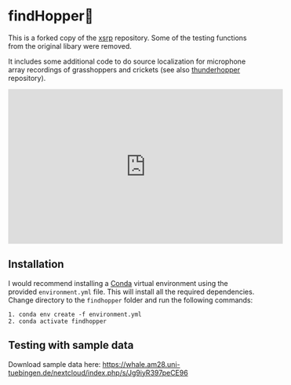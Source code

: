 # findHopper🦗 

This is a forked copy of the [xsrp](https://github.com/egrinstein/xsrp) repository. Some of the testing functions from the original libary were removed.

It includes some additional code to do source localization for microphone array recordings of grasshoppers and crickets (see also [thunderhopper](https://github.com/bendalab/thunderhopper) repository). 

<iframe width="560" height="315" src="https://www.youtube.com/embed/ajGM4t9v8g4?si=NyuYu2HintGBqQLJ" title="YouTube video player" frameborder="0" allow="accelerometer; autoplay; clipboard-write; encrypted-media; gyroscope; picture-in-picture; web-share" referrerpolicy="strict-origin-when-cross-origin" allowfullscreen></iframe>

## Installation

I would recommend installing a [Conda](https://conda.io/projects/conda/en/latest/user-guide/install/index.html) virtual environment using the provided `environment.yml` file. This will install all the required dependencies. Change directory to the ```findhopper``` folder and run the following commands:

```
1. conda env create -f environment.yml
2. conda activate findhopper
```


## Testing with sample data

Download sample data here: https://whale.am28.uni-tuebingen.de/nextcloud/index.php/s/Jg9iyR397peCE96



